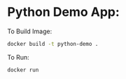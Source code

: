 Python Demo App:
===============

To Build Image:

```bash
docker build -t python-demo .
```

To Run:

```bash
docker run 
```